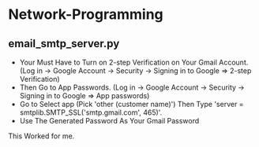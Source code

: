 # Network-Programming

**email_smtp_server.py**
----------------------------------
- Your Must Have to Turn on 2-step Verification on Your Gmail Account. (Log in -> Google Account -> Security -> Signing in to Google => 2-step Verification)
- Then Go to App Passwords. (Log in -> Google Account -> Security -> Signing in to Google => App passwords)
- Go to Select app (Pick 'other (customer name)') Then Type 'server = smtplib.SMTP_SSL('smtp.gmail.com', 465)'.
- Use The Generated Password As Your Gmail Password

This Worked for me.
